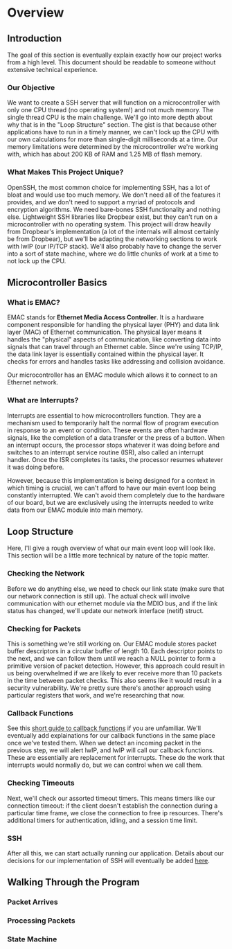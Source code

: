 # Overview
## Introduction
The goal of this section is eventually explain exactly how our project works from a high level. This document should be readable to someone without extensive technical experience.
### Our Objective
We want to create a SSH server that will function on a microcontroller with only one CPU thread (no operating system!) and not much memory. The single thread CPU is the main challenge. We'll go into more depth about why that is in the "Loop Structure" section. The gist is that because other applications have to run in a timely manner, we can't lock up the CPU with our own calculations for more than single-digit milliseconds at a time. Our memory limitations were determined by the microcontroller we're working with, which has about 200 KB of RAM and 1.25 MB of flash memory.
### What Makes This Project Unique?
OpenSSH, the most common choice for implementing SSH, has a lot of bloat and would use too much memory. We don't need all of the features it provides, and we don't need to support a myriad of protocols and encryption algorithms. We need bare-bones SSH functionality and nothing else.
Lightweight SSH libraries like Dropbear exist, but they can't run on a microcontroller with no operating system. This project will draw heavily from Dropbear's implementation (a lot of the internals will almost certainly be from Dropbear), but we'll be adapting the networking sections to work with lwIP (our IP/TCP stack). We'll also probably have to change the server into a sort of state machine, where we do little chunks of work at a time to not lock up the CPU.
## Microcontroller Basics
### What is EMAC?
EMAC stands for **Ethernet Media Access Controller**. It is a hardware component responsible for handling the physical layer (PHY) and data link layer (MAC) of Ethernet communication. The physical layer means it handles the "physical" aspects of communication, like converting data into signals that can travel through an Ethernet cable. Since we're using TCP/IP, the data link layer is essentially contained within the physical layer. It checks for errors and handles tasks like addressing and collision avoidance.

Our microcontroller has an EMAC module which allows it to connect to an Ethernet network.
### What are Interrupts?
Interrupts are essential to how microcontrollers function. They are a mechanism used to temporarily halt the normal flow of program execution in response to an event or condition. These events are often hardware signals, like the completion of a data transfer or the press of a button. When an interrupt occurs, the processor stops whatever it was doing before and switches to an interrupt service routine (ISR), also called an interrupt handler. Once the ISR completes its tasks, the processor resumes whatever it was doing before.

However, because this implementation is being designed for a context in which timing is crucial, we can't afford to have our main event loop being constantly interrupted. We can't avoid them completely due to the hardware of our board, but we are exclusively using the interrupts needed to write data from our EMAC module into main memory.

## Loop Structure
Here, I'll give a rough overview of what our main event loop will look like. This section will be a little more technical by nature of the topic matter.
### Checking the Network
Before we do anything else, we need to check our link state (make sure that our network connection is still up). The actual check will involve communication with our ethernet module via the MDIO bus, and if the link status has changed, we'll update our network interface (netif) struct.
### Checking for Packets
This is something we're still working on. Our EMAC module stores packet buffer descriptors in a circular buffer of length 10. Each descriptor points to the next, and we can follow them until we reach a NULL pointer to form a primitive version of packet detection. However, this approach could result in us being overwhelmed if we are likely to ever receive more than 10 packets in the time between packet checks. This also seems like it would result in a security vulnerability. We're pretty sure there's another approach using particular registers that work, and we're researching that now.
### Callback Functions
See this [short guide to callback functions](https://github.com/jgoldberger26/baressh-rcos-docs/blob/main/implementation-details/callback-functions.md) if you are unfamiliar. We'll eventually add explainations for our callback functions in the same place once we've tested them.
When we detect an incoming packet in the previous step, we will alert lwIP, and lwIP will call our callback functions. These are essentially are replacement for interrupts. These do the work that interrupts would normally do, but we can control when we call them.
### Checking Timeouts
Next, we'll check our assorted timeout timers. This means timers like our connection timeout: if the client doesn't establish the connection during a particular time frame, we close the connection to free ip resources. There's additional timers for authentication, idling, and a session time limit.
### SSH
After all this, we can start actually running our application. Details about our decisions for our implementation of SSH will eventually be added [here](https://github.com/jgoldberger26/baressh-rcos-docs/tree/main/SSH-basics).

## Walking Through the Program
### Packet Arrives
### Processing Packets
### State Machine
